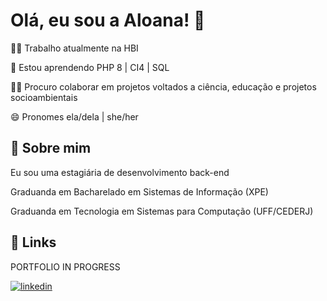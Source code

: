 
# Olá, eu sou a Aloana! 👋


👩‍💻 Trabalho atualmente na HBI

🧠 Estou aprendendo PHP 8 | CI4 | SQL

👯‍♀️ Procuro colaborar em projetos voltados a ciência, educação e projetos socioambientais

😄 Pronomes ela/dela | she/her



## 🚀 Sobre mim
Eu sou uma estagiária de desenvolvimento back-end

Graduanda em Bacharelado em Sistemas de Informação (XPE)

Graduanda em Tecnologia em Sistemas para Computação (UFF/CEDERJ)
## 🔗 Links
PORTFOLIO IN PROGRESS

[![linkedin](https://img.shields.io/badge/linkedin-0A66C2?style=for-the-badge&logo=linkedin&logoColor=white)](https://www.linkedin.com/in/aloana-neto/)


